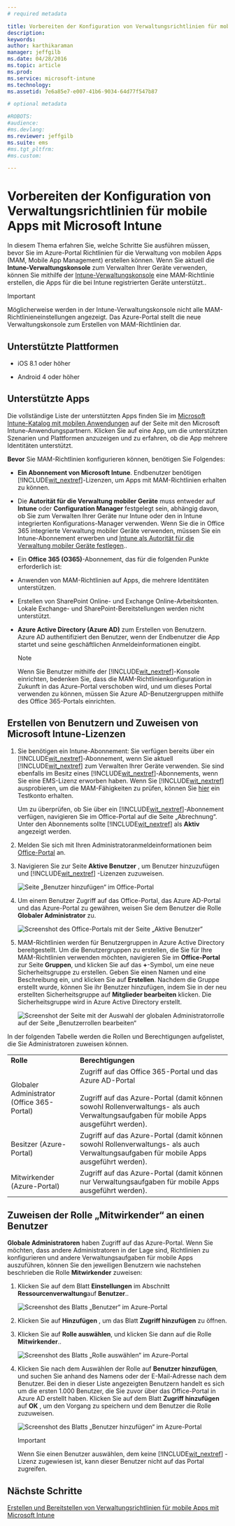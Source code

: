 ```yaml
---
# required metadata

title: Vorbereiten der Konfiguration von Verwaltungsrichtlinien für mobile Apps | Microsoft Intune
description:
keywords:
author: karthikaraman
manager: jeffgilb
ms.date: 04/28/2016
ms.topic: article
ms.prod:
ms.service: microsoft-intune
ms.technology:
ms.assetid: 7e6a85e7-e007-41b6-9034-64d77f547b87

# optional metadata

#ROBOTS:
#audience:
#ms.devlang:
ms.reviewer: jeffgilb
ms.suite: ems
#ms.tgt_pltfrm:
#ms.custom:

---
```


# Vorbereiten der Konfiguration von Verwaltungsrichtlinien für mobile Apps mit Microsoft Intune
In diesem Thema erfahren Sie, welche Schritte Sie ausführen müssen, bevor Sie im Azure-Portal Richtlinien für die Verwaltung von mobilen Apps (MAM, Mobile App Management) erstellen können.
Wenn Sie aktuell die **Intune-Verwaltungskonsole** zum Verwalten Ihrer Geräte verwenden, können Sie mithilfe der [Intune-Verwaltungskonsole](configure-and-deploy-mobile-application-management-policies-in-the-microsoft-intune-console.md) eine MAM-Richtlinie erstellen, die Apps für die bei Intune registrierten Geräte unterstützt..
>[!IMPORTANT]
> Möglicherweise werden in der Intune-Verwaltungskonsole nicht alle MAM-Richtlinieneinstellungen angezeigt. Das Azure-Portal stellt die neue Verwaltungskonsole zum Erstellen von MAM-Richtlinien dar.

##  Unterstützte Plattformen
- iOS 8.1 oder höher

- Android 4 oder höher

##  Unterstützte Apps
Die vollständige Liste der unterstützten Apps finden Sie im [Microsoft Intune-Katalog mit mobilen Anwendungen](https://www.microsoft.com/en-us/server-cloud/products/microsoft-intune/partners.aspx) auf der Seite mit den Microsoft Intune-Anwendungspartnern.
Klicken Sie auf eine App, um die unterstützten Szenarien und Plattformen anzuzeigen und zu erfahren, ob die App mehrere Identitäten unterstützt.

**Bevor** Sie MAM-Richtlinien konfigurieren können, benötigen Sie Folgendes:

-   **Ein Abonnement von Microsoft Intune**.    Endbenutzer benötigen [!INCLUDE[wit_nextref](../includes/wit_nextref_md.md)]-Lizenzen, um Apps mit MAM-Richtlinien erhalten zu können.

-   Die **Autorität für die Verwaltung mobiler Geräte** muss entweder auf **Intune** oder **Configuration Manager** festgelegt sein, abhängig davon, ob Sie zum Verwalten Ihrer Geräte nur Intune oder den in Intune integrierten Konfigurations-Manager verwenden. Wenn Sie die in Office 365 integrierte Verwaltung mobiler Geräte verwenden, müssen Sie ein Intune-Abonnement erwerben und [Intune als Autorität für die Verwaltung mobiler Geräte festlegen](get-ready-to-enroll-devices-in-microsoft-intune.md#set-mobile-device-management-authority)..
-   Ein **Office 365 (O365)**-Abonnement, das für die folgenden Punkte erforderlich ist:
  - Anwenden von MAM-Richtlinien auf Apps, die mehrere Identitäten unterstützen.
  - Erstellen von SharePoint Online- und Exchange Online-Arbeitskonten. Lokale Exchange- und SharePoint-Bereitstellungen werden nicht unterstützt.


- **Azure Active Directory (Azure AD)** zum Erstellen von Benutzern. Azure AD authentifiziert den Benutzer, wenn der Endbenutzer die App startet und seine geschäftlichen Anmeldeinformationen eingibt.

    > [!NOTE]
    > Wenn Sie Benutzer mithilfe der [!INCLUDE[wit_nextref](../includes/wit_nextref_md.md)]-Konsole einrichten, bedenken Sie, dass die MAM-Richtlinienkonfiguration in Zukunft in das Azure-Portal verschoben wird, und um dieses Portal verwenden zu können, müssen Sie Azure AD-Benutzergruppen mithilfe des Office 365-Portals einrichten.


## Erstellen von Benutzern und Zuweisen von Microsoft Intune-Lizenzen

1. Sie benötigen ein Intune-Abonnement: Sie verfügen bereits über ein [!INCLUDE[wit_nextref](../includes/wit_nextref_md.md)]-Abonnement, wenn Sie aktuell [!INCLUDE[wit_nextref](../includes/wit_nextref_md.md)] zum Verwalten Ihrer Geräte verwenden.  Sie sind ebenfalls im Besitz eines [!INCLUDE[wit_nextref](../includes/wit_nextref_md.md)]-Abonnements, wenn Sie eine EMS-Lizenz erworben haben. Wenn Sie [!INCLUDE[wit_nextref](../includes/wit_nextref_md.md)] ausprobieren, um die MAM-Fähigkeiten zu prüfen, können Sie [hier](http://www.microsoft.com/en-us/server-cloud/products/microsoft-intune/) ein Testkonto erhalten.

    Um zu überprüfen, ob Sie über ein [!INCLUDE[wit_nextref](../includes/wit_nextref_md.md)]-Abonnement verfügen, navigieren Sie im Office-Portal auf die Seite „Abrechnung“.  Unter den Abonnements sollte [!INCLUDE[wit_nextref](../includes/wit_nextref_md.md)] als **Aktiv** angezeigt werden.

2.  Melden Sie sich mit Ihren Administratoranmeldeinformationen beim   [Office-Portal](http://portal.office.com) an.

3.  Navigieren Sie zur Seite **Aktive Benutzer** , um Benutzer hinzuzufügen und [!INCLUDE[wit_nextref](../includes/wit_nextref_md.md)] -Lizenzen zuzuweisen.

    ![Seite „Benutzer hinzufügen“ im Office-Portal](../media/AppManagement/OfficePortal_AddUsers.png)

4.  Um einem Benutzer Zugriff auf das Office-Portal, das Azure AD-Portal und das Azure-Portal zu gewähren, weisen Sie dem Benutzer die Rolle **Globaler Administrator** zu.

    ![Screenshot des Office-Portals mit der Seite „Aktive Benutzer“ ](../media/AppManagement/OfficePortal_AddRoletoUser.png)

5.  MAM-Richtlinien werden für Benutzergruppen in Azure Active Directory bereitgestellt. Um die Benutzergruppen zu erstellen, die Sie für Ihre MAM-Richtlinien verwenden möchten, navigieren Sie im **Office-Portal** zur Seite **Gruppen**, und klicken Sie auf das **+**-Symbol, um eine neue Sicherheitsgruppe zu erstellen.  Geben Sie einen Namen und eine Beschreibung ein, und klicken Sie auf **Erstellen**. Nachdem die Gruppe erstellt wurde, können Sie ihr Benutzer hinzufügen, indem Sie in der neu erstellten Sicherheitsgruppe auf **Mitglieder bearbeiten** klicken. Die Sicherheitsgruppe wird in Azure Active Directory erstellt.

    ![Screenshot der Seite mit der Auswahl der globalen Administratorrolle auf der Seite „Benutzerrollen bearbeiten“](../media/AppManagement/OfficePortal_CreateGroups.png)

In der folgenden Tabelle werden die Rollen und Berechtigungen aufgelistet, die Sie Administratoren zuweisen können.

|||
|--|----|
|**Rolle**|**Berechtigungen**|
|Globaler Administrator (Office 365-Portal)|Zugriff auf das Office 365-Portal und das Azure AD-Portal<br /><br />Zugriff auf das Azure-Portal (damit können sowohl Rollenverwaltungs- als auch Verwaltungsaufgaben für mobile Apps ausgeführt werden).|
|Besitzer (Azure-Portal)|Zugriff auf das Azure-Portal (damit können sowohl Rollenverwaltungs- als auch Verwaltungsaufgaben für mobile Apps ausgeführt werden).|
|Mitwirkender (Azure-Portal)|Zugriff auf das Azure-Portal (damit können nur Verwaltungsaufgaben für mobile Apps ausgeführt werden).|

## Zuweisen der Rolle „Mitwirkender“ an einen Benutzer

**Globale Administratoren** haben Zugriff auf das Azure-Portal.  Wenn Sie möchten, dass andere Administratoren in der Lage sind, Richtlinien zu konfigurieren und andere Verwaltungsaufgaben für mobile Apps auszuführen, können Sie den jeweiligen Benutzern wie nachstehen beschrieben die Rolle **Mitwirkender** zuweisen:


1.  Klicken Sie auf dem Blatt **Einstellungen** im Abschnitt **Ressourcenverwaltung**auf **Benutzer**..

    ![Screenshot des Blatts „Benutzer“ im Azure-Portal](../media/AppManagement/AzurePortal_MAM_AddUsers.png)

2.  Klicken Sie auf **Hinzufügen** , um das Blatt **Zugriff hinzufügen** zu öffnen.

3.  Klicken Sie auf **Rolle auswählen**, und klicken Sie dann auf die Rolle **Mitwirkender**..

    ![Screenshot des Blatts „Rolle auswählen“ im Azure-Portal](../media/AppManagement/AzurePortal_MAM_AddRole.png)

4.  Klicken Sie nach dem Auswählen der Rolle auf **Benutzer hinzufügen**, und suchen Sie anhand des Namens oder der E-Mail-Adresse nach dem Benutzer. Bei den in dieser Liste angezeigten Benutzern handelt es sich um die ersten 1.000 Benutzer, die Sie zuvor über das Office-Portal in Azure AD erstellt haben. Klicken Sie auf dem Blatt **Zugriff hinzufügen** auf **OK** , um den Vorgang zu speichern und dem Benutzer die Rolle zuzuweisen.

    ![Screenshot des Blatts „Benutzer hinzufügen“ im Azure-Portal](../media/AppManagement/AzurePortal_MAM_AddusertoRole.png)

    > [!IMPORTANT]
    > Wenn Sie einen Benutzer auswählen, dem keine [!INCLUDE[wit_nextref](../includes/wit_nextref_md.md)] -Lizenz zugewiesen ist, kann dieser Benutzer nicht auf das Portal zugreifen.

## Nächste Schritte
[Erstellen und Bereitstellen von Verwaltungsrichtlinien für mobile Apps mit Microsoft Intune](create-and-deploy-mobile-app-management-policies-with-microsoft-intune.md)


<!--HONumber=May16_HO1-->


